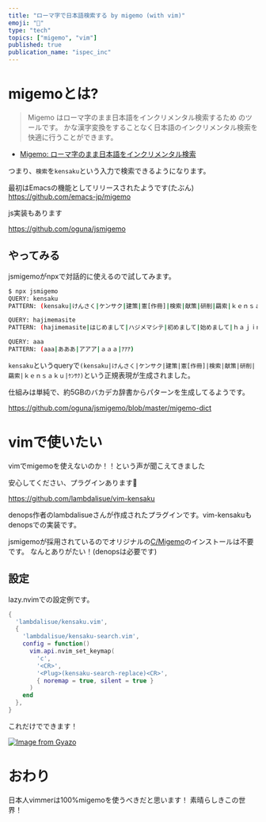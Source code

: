 ```yaml
---
title: "ローマ字で日本語検索する by migemo (with vim)"
emoji: "🐸"
type: "tech"
topics: ["migemo", "vim"]
published: true
publication_name: "ispec_inc"
---
```


# migemoとは?

> Migemo はローマ字のまま日本語をインクリメンタル検索するため のツールです。
かな漢字変換をすることなく日本語のインクリメンタル検索を快適に行うことができます。

* [Migemo: ローマ字のまま日本語をインクリメンタル検索](http://0xcc.net/migemo/)

つまり、`検索`を`kensaku`という入力で検索できるようになります。

最初はEmacsの機能としてリリースされたようです(たぶん)
https://github.com/emacs-jp/migemo

js実装もあります

https://github.com/oguna/jsmigemo

## やってみる

jsmigemoがnpxで対話的に使えるので試してみます。

```bash
$ npx jsmigemo
QUERY: kensaku
PATTERN: (kensaku|けんさく|ケンサク|建策|憲[作冊]|検索|献策|研削|羂索|ｋｅｎｓａｋｕ|ｹﾝｻｸ)

QUERY: hajimemasite
PATTERN: (hajimemasite|はじめまして|ハジメマシテ|初めまして|始めまして|ｈａｊｉｍｅｍａｓｉｔｅ|ﾊｼﾞﾒﾏｼﾃ)

QUERY: aaa
PATTERN: (aaa|あああ|アアア|ａａａ|ｱｱｱ)
```

`kensaku`というqueryで`(kensaku|けんさく|ケンサク|建策|憲[作冊]|検索|献策|研削|羂索|ｋｅｎｓａｋｕ|ｹﾝｻｸ)`という正規表現が生成されました。

仕組みは単純で、約5GBのバカデカ辞書からパターンを生成してるようです。

https://github.com/oguna/jsmigemo/blob/master/migemo-dict

# vimで使いたい

vimでmigemoを使えないのか！！という声が聞こえてきました

安心してください、プラグインあります🤩

https://github.com/lambdalisue/vim-kensaku

denops作者のlambdalisueさんが作成されたプラグインです。vim-kensakuもdenopsでの実装です。

jsmigemoが採用されているのでオリジナルの[C/Migemo](https://www.kaoriya.net/software/cmigemo/)のインストールは不要です。
なんとありがたい！(denopsは必要です)

## 設定
lazy.nvimでの設定例です。

```lua file:lua/plugins/kensaku.lua
{
  'lambdalisue/kensaku.vim',
  {
    'lambdalisue/kensaku-search.vim',
    config = function()
      vim.api.nvim_set_keymap(
        'c',
        '<CR>',
        '<Plug>(kensaku-search-replace)<CR>',
        { noremap = true, silent = true }
      )
    end
  },
}
```
これだけでできます！

[![Image from Gyazo](https://i.gyazo.com/b5b53fb34c934213c2bb526e4b0bae5d.gif)](https://gyazo.com/b5b53fb34c934213c2bb526e4b0bae5d)


# おわり
日本人vimmerは100%migemoを使うべきだと思います！ 素晴らしきこの世界！
